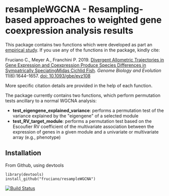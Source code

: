 # resampleWGCNA - Resampling-based approaches to weighted gene coexpression analysis results

This package contains two functions which were developed as part an [empirical study](https://doi.org/10.1093/gbe/evz108).
If you use any of the functions in the package, kindly cite:

Fruciano C., Meyer A., Franchini P. 2019. [Divergent Allometric Trajectories in Gene Expression and Coexpression Produce Species Differences in Sympatrically SpeciatingMidas Cichlid Fish](https://doi.org/10.1093/gbe/evz108). *Genome Biology and Evolution*  11(6):1644–1657.  [doi: 10.1093/gbe/evz108](https://doi.org/10.1093/gbe/evz108)

More specific citation details are provided in the help of each function.

The package currently contains two functions, which perform permutation tests ancillary to a normal WGCNA analysis:

- **test_eigengene_explained_variance**: performs a permutation test of the variance explained by the "eigengene" of a selected module
- **test_RV_target_module**: performs a permutation test based on the Escoufier RV coefficient of the multivariate association between the expression of genes in a given module and a univariate or multivariate array (e.g., phenotype)

## Installation
From Github, using devtools

```
library(devtools)
install_github("fruciano/resampleWGCNA")
```

[![Build Status](https://travis-ci.org/fruciano/resampleWGCNA.svg?branch=master)](https://travis-ci.org/fruciano/resampleWGCNA)
